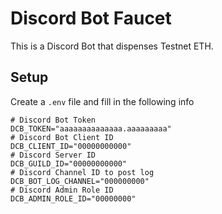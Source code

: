 # Discord Bot Faucet

This is a Discord Bot that dispenses Testnet ETH.

## Setup

Create a `.env` file and fill in the following info

```
# Discord Bot Token
DCB_TOKEN="aaaaaaaaaaaaaa.aaaaaaaaa"
# Discord Bot Client ID
DCB_CLIENT_ID="00000000000"
# Discord Server ID
DCB_GUILD_ID="00000000000"
# Discord Channel ID to post log
DCB_BOT_LOG_CHANNEL="000000000"
# Discord Admin Role ID
DCB_ADMIN_ROLE_ID="00000000"
```
